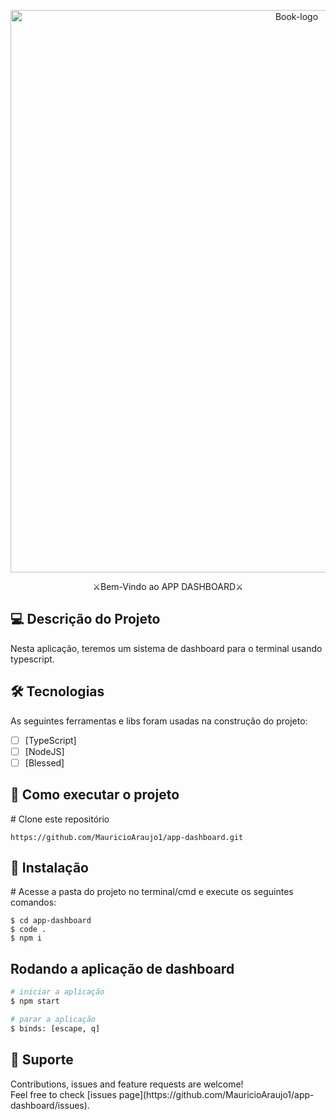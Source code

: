 <p align="center">
  <a target="blank"><img src="https://github.com/MauricioAraujo1/Book-API/assets/106497974/1fe347aa-abfd-46eb-8c43-fe8f4fa14f77" width="900" alt="Book-logo" /></a>
</p>

[circleci-image]: https://img.shields.io/circleci/build/github/nestjs/nest/master?token=abc123def456
[circleci-url]: https://circleci.com/gh/nestjs/nest

</p>
  <!--[![Backers on Open Collective](https://opencollective.com/nest/backers/badge.svg)](https://opencollective.com/nest#backer)
  [![Sponsors on Open Collective](https://opencollective.com/nest/sponsors/badge.svg)](https://opencollective.com/nest#sponsor)-->
<p align="center" dir="auto">⚔Bem-Vindo ao APP DASHBOARD⚔</p>

<h2>💻 Descrição do Projeto</h2>

Nesta aplicação, teremos um sistema de dashboard para o terminal usando typescript.

<h2>🛠 Tecnologias</h2>

As seguintes ferramentas e libs foram usadas na construção do projeto:

- [ ] [TypeScript]
- [ ] [NodeJS]
- [ ] [Blessed]

<h2>🚀 Como executar o projeto</h2>

<span class="pl-c"><span class="pl-c">#</span> Clone este repositório</span>

```
https://github.com/MauricioAraujo1/app-dashboard.git
```

<h2>🧭 Instalação</h2>

<span class="pl-c"><span class="pl-c">#</span> Acesse a pasta do projeto no terminal/cmd e execute os seguintes comandos:</span>

```
$ cd app-dashboard
$ code .
$ npm i
```

<h2>Rodando a aplicação de dashboard</h2>

```bash
# iniciar a aplicação
$ npm start

# parar a aplicação
$ binds: [escape, q]
```

<h2>🤝 Suporte</h2> 
Contributions, issues and feature requests are welcome!<br />Feel free to check [issues page](https://github.com/MauricioAraujo1/app-dashboard/issues).
